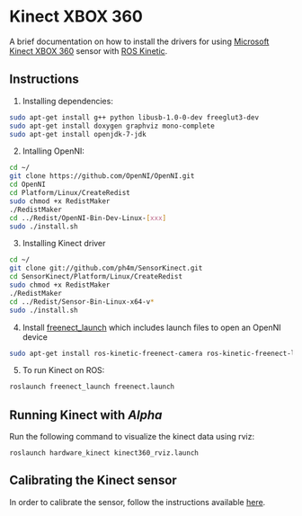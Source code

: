 # Kinect XBOX 360

A brief documentation on how to install the drivers for using [Microsoft Kinect XBOX 360](https://en.wikipedia.org/wiki/Kinect) sensor with [ROS Kinetic](http://wiki.ros.org/kinetic).

## Instructions

1. Installing dependencies:
```bash
sudo apt-get install g++ python libusb-1.0-0-dev freeglut3-dev
sudo apt-get install doxygen graphviz mono-complete
sudo apt-get install openjdk-7-jdk
```

2. Intalling OpenNI:
```bash
cd ~/
git clone https://github.com/OpenNI/OpenNI.git
cd OpenNI
cd Platform/Linux/CreateRedist
sudo chmod +x RedistMaker
./RedistMaker
cd ../Redist/OpenNI-Bin-Dev-Linux-[xxx]
sudo ./install.sh
```

3. Installing Kinect driver
```bash
cd ~/
git clone git://github.com/ph4m/SensorKinect.git
cd SensorKinect/Platform/Linux/CreateRedist
sudo chmod +x RedistMaker
./RedistMaker
cd ../Redist/Sensor-Bin-Linux-x64-v*
sudo ./install.sh
```

4. Install [freenect_launch](http://wiki.ros.org/freenect_launch) which includes launch files to open an OpenNI device
```bash
sudo apt-get install ros-kinetic-freenect-camera ros-kinetic-freenect-launch
```
5. To run Kinect on ROS:
```bash
roslaunch freenect_launch freenect.launch
```

## Running Kinect with *Alpha*

Run the following command to visualize the kinect data using rviz:
```
roslaunch hardware_kinect kinect360_rviz.launch
```

## Calibrating the Kinect sensor

In order to calibrate the sensor, follow the instructions available [here](http://wiki.ros.org/openni_launch/Tutorials/IntrinsicCalibration).

